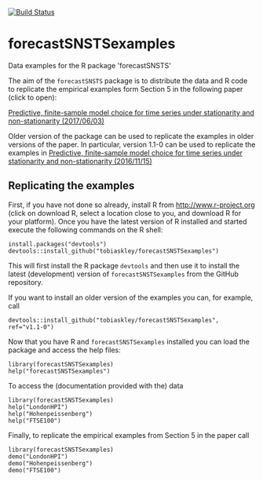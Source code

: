 [![Build Status](https://travis-ci.org/tobiaskley/forecastSNSTSexamples.svg?branch=master)](https://travis-ci.org/tobiaskley/forecastSNSTSexamples)


# forecastSNSTSexamples
Data examples for the R package 'forecastSNSTS'

The aim of the `forecastSNSTS` package is to distribute the data and R code to replicate the empirical examples form Section 5 in the following paper (click to open):

[Predictive, finite-sample model choice for time series under stationarity and non-stationarity (2017/06/03)](http://personal.lse.ac.uk/kley/forecastSNSTS.pdf)

Older version of the package can be used to replicate the examples in older versions of the paper. In particular, version 1.1-0 can be used to replicate the examples in
[Predictive, finite-sample model choice for time series under stationarity and non-stationarity (2016/11/15)](https://arxiv.org/abs/1611.04460) 

## Replicating the examples

First, if you have not done so already, install R from http://www.r-project.org (click on download R, select a location close to you, and download R for your platform). Once you have the latest version of R installed and started execute the following commands on the R shell:

 ```
 install.packages("devtools")
 devtools::install_github("tobiaskley/forecastSNSTSexamples")
 ```

This will first install the R package ``devtools`` and then use it to install the latest (development) version of ``forecastSNSTSexamples`` from the GitHub repository.

If you want to install an older version of the examples you can, for example, call
 ```
 devtools::install_github("tobiaskley/forecastSNSTSexamples", ref="v1.1-0")
 ```

Now that you have R and ``forecastSNSTSexamples`` installed you can load the package and access the help files:

```
library(forecastSNSTSexamples)
help("forecastSNSTSexamples")
```

To access the (documentation provided with the) data

```
library(forecastSNSTSexamples)
help("LondonHPI")
help("Hohenpeissenberg")
help("FTSE100")
```

Finally, to replicate the empirical examples from Section 5 in the paper call

```
library(forecastSNSTSexamples)
demo("LondonHPI")
demo("Hohenpeissenberg")
demo("FTSE100")
```